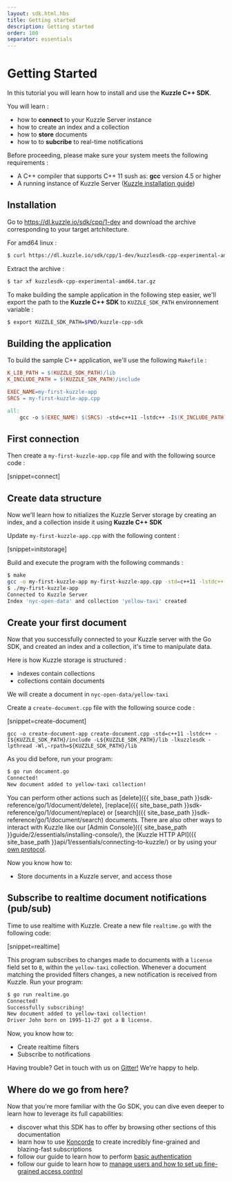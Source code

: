 ```yaml
---
layout: sdk.html.hbs
title: Getting started
description: Getting started
order: 100
separator: essentials
---
```


# Getting Started

In this tutorial you will learn how to install and use the **Kuzzle C++ SDK**.

You will learn :

* how to **connect** to your Kuzzle Server instance
* how to create an index and a collection
* how to **store** documents
* how to to **subcribe** to real-time notifications

<div class="alert alert-success">
Before proceeding, please make sure your system meets the following requirements :

* A C++ compiler that supports C++ 11 sush as: **gcc** version 4.5 or higher
* A running instance of Kuzzle Server (<a href="guide/1/essentials/installing-kuzzle/">Kuzzle installation guide</a>)

</div>

## Installation

Go to https://dl.kuzzle.io/sdk/cpp/1-dev and download the archive corresponding to your target artchitecture.

For amd64 linux :

``` bash
$ curl https://dl.kuzzle.io/sdk/cpp/1-dev/kuzzlesdk-cpp-experimental-amd64.tar.gz
```

Extract the archive :

``` bash
$ tar xf kuzzlesdk-cpp-experimental-amd64.tar.gz
```

To make building the sample application in the following step easier, we'll export the path to the **Kuzzle C++ SDK** to `KUZZLE_SDK_PATH` environnement variable :

``` sh
$ export KUZZLE_SDK_PATH=$PWD/kuzzle-cpp-sdk
```

## Building the application

To build the sample C++ application, we'll use the following `Makefile` :

``` Makefile
K_LIB_PATH = $(KUZZLE_SDK_PATH)/lib
K_INCLUDE_PATH = $(KUZZLE_SDK_PATH)/include

EXEC_NAME=my-first-kuzzle-app
SRCS = my-first-kuzzle-app.cpp

all:
    gcc -o $(EXEC_NAME) $(SRCS) -std=c++11 -lstdc++ -I$(K_INCLUDE_PATH) -L$(K_LIB_PATH) -lkuzzlesdk -lpthread -Wl,-rpath=$(K_LIB_PATH)
```

## First connection

Then create a `my-first-kuzzle-app.cpp` file and with the following source code :

[snippet=connect]

## Create data structure

Now we'll learn how to nitializes the Kuzzle Server storage by creating an index, and a collection inside it using **Kuzzle C++ SDK**

Update `my-first-kuzzle-app.cpp` with the following content :

[snippet=initstorage]

Build and execute the program with the following commands :

``` sh
$ make
gcc -o my-first-kuzzle-app my-first-kuzzle-app.cpp -std=c++11 -lstdc++ -I./kuzzle-cpp-sdk/include -L./kuzzle-cpp-sdk/lib -lkuzzlesdk -lpthread -Wl,-rpath=./kuzzle-cpp-sdk/lib
$ ./my-first-kuzzle-app
Connected to Kuzzle Server
Index 'nyc-open-data' and collection 'yellow-taxi' created

```

<!-- Congratulations, you performed a first connection to Kuzzle with a Go program.
You are now able to:
* Load the `Kuzzle Go SDK` from your `GOPATH` directory
* Instantiate a protocol (here `websocket`) and a Kuzzle SDK instance
* Connect to a Kuzzle instance running on `localhost`, with the WebSocket protocol
* Create a data index
* Create a data collection within an existing index -->

## Create your first document

Now that you successfully connected to your Kuzzle server with the Go SDK, and created an index and a collection, it's time to manipulate data.

Here is how Kuzzle storage is structured :

* indexes contain collections
* collections contain documents

We will create a document in `nyc-open-data/yellow-taxi`

Create a `create-document.cpp` file with the following source code :

[snippet=create-document]

```
gcc -o create-document-app create-document.cpp -std=c++11 -lstdc++ -I${KUZZLE_SDK_PATH}/include -L${KUZZLE_SDK_PATH}/lib -lkuzzlesdk -lpthread -Wl,-rpath=${KUZZLE_SDK_PATH}/lib
```

As you did before, run your program:

```bash
$ go run document.go
Connected!
New document added to yellow-taxi collection!
```

You can perform other actions such as [delete]({{ site_base_path }}sdk-reference/go/1/document/delete),
[replace]({{ site_base_path }}sdk-reference/go/1/document/replace) or [search]({{ site_base_path }}sdk-reference/go/1/document/search) documents. There are also other ways to interact with Kuzzle like our [Admin Console]({{ site_base_path }}guide/2/essentials/installing-console/), the [Kuzzle HTTP API]({{ site_base_path }}api/1/essentials/connecting-to-kuzzle/) or by using your [own protocol](protocols/1/essentials/getting-started/).

Now you know how to:
* Store documents in a Kuzzle server, and access those

## Subscribe to realtime document notifications (pub/sub)

Time to use realtime with Kuzzle. Create a new file `realtime.go` with the following code:

[snippet=realtime]

This program subscribes to changes made to documents with a `license` field set to `B`, within the `yellow-taxi` collection. Whenever a document matching the provided filters changes, a new notification is received from Kuzzle.
Run your program:

```bash
$ go run realtime.go
Connected!
Successfully subscribing!
New document added to yellow-taxi collection!
Driver John born on 1995-11-27 got a B license.
```

Now, you know how to:
* Create realtime filters
* Subscribe to notifications

<div class="alert alert-info">
Having trouble? Get in touch with us on <a href="https://gitter.im/kuzzleio/kuzzle">Gitter!</a> We're happy to help.
</div>

## Where do we go from here?

Now that you're more familiar with the Go SDK, you can dive even deeper to learn how to leverage its full capabilities:

* discover what this SDK has to offer by browsing other sections of this documentation
* learn how to use <a href="{{ site_base_path }}koncorde/1">Koncorde</a> to create incredibly fine-grained and blazing-fast subscriptions
* follow our guide to learn how to perform <a href="{{ site_base_path }}guide/1/essentials/user-authentication/#local-strategy">basic authentication</a>
* follow our guide to learn how to <a href="{{ site_base_path }}guide/1/essentials/security/">manage users and how to set up fine-grained access control</a>
